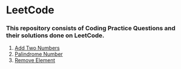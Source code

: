 # LeetCode

### This repository consists of Coding Practice Questions and their solutions done on LeetCode. <br />

1.  [Add Two Numbers](https://github.com/disha-surana/LeetCode/tree/master/Q1_Add_2_Numbers)
2.  [Palindrome Number](https://github.com/disha-surana/LeetCode/tree/master/Q2_Palindrome)
3.  [Remove Element](https://github.com/disha-surana/LeetCode/tree/master/Q3_Remove_Element)

